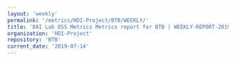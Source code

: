 ```yaml
---
layout: 'weekly'
permalink: '/metrics/HDI-Project/BTB/WEEKLY/'
title: 'DAI Lab OSS Metrics Metrics report for BTB | WEEKLY-REPORT-2019-07-14'
organization: 'HDI-Project'
repository: 'BTB'
current_date: '2019-07-14'
---
```

